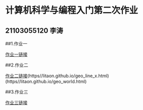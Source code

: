 # 计算机科学与编程入门第二次作业
## 21103055120 李涛
   ##1.作业一
   
   [作业一链接](https//litaon.github.io/wordfreq_rd_file.html)
   
   ##2.作业二
   
   [作业二链接](https//litaon.github.io/geo_json.html)(https//litaon.github.io/geo_line_x.html)(https//litaon.github.io/geo_world.html)

   ##3.作业三
   
   [作业三链接](https//litaon.github.io/az_bar_line.html)

